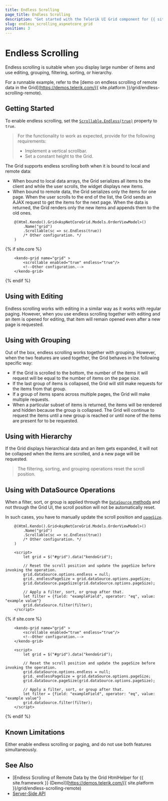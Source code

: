 ```yaml
---
title: Endless Scrolling
page_title: Endless Scrolling
description: "Get started with the Telerik UI Grid component for {{ site.framework }} supporting endless scrolling mode suitable for displaying large number of items."
slug: endless_scrolling_aspnetcore_grid
position: 3
---
```


# Endless Scrolling

Endless scrolling is suitable when you display large number of items and use editing, grouping, filtering, sorting, or hierarchy.

For a runnable example, refer to the [demo on endless scrolling of remote data in the Grid](https://demos.telerik.com/{{ site.platform }}/grid/endless-scrolling-remote).

## Getting Started

To enable endless scrolling, set the [`Scrollable.Endless(true)`](/api/Kendo.Mvc.UI.Fluent/GridScrollSettingsBuilder#endlesssystemboolean) property to `true`.

> For the functionality to work as expected, provide for the following requirements:
> - Implement a vertical scrollbar.
> - Set a constant height to the Grid.

The Grid supports endless scrolling both when it is bound to local and remote data:
* When bound to local data arrays, the Grid serializes all items to the client and while the user scrolls, the widget displays new items.
* When bound to remote data, the Grid serializes only the items for one page. When the user scrolls to the end of the list, the Grid sends an AJAX request to get the items for the next page. When the data is returned, the Grid renders only the new items and appends them to the old ones.

```HtmlHelper
    @(Html.Kendo().Grid<AspNetCoreGrid.Models.OrderViewModel>()
        .Name("grid")
        .Scrollable(sc => sc.Endless(true))
        /* Other configuration. */
    )
```
{% if site.core %}
```TagHelper
    <kendo-grid name="grid" >
        <scrollable enabled="true" endless="true"/>
        <!--Other configuration.--> 
    </kendo-grid>
```
{% endif %}

## Using with Editing

Endless scrolling works with editing in a similar way as it works with regular paging. However, when you use endless scrolling together with editing and an item is opened for editing, that item will remain opened even after a new page is requested.

## Using with Grouping

Out of the box, endless scrolling works together with grouping. However, when the two features are used together, the Grid behaves in the following specific way:
* If the Grid is scrolled to the bottom, the number of the items it will request will be equal to the number of items on the page size.
* If the last group of items is collapsed, the Grid will still make requests for the items from that group.
* If a group of items spans across multiple pages, the Grid will make multiple requests.
* When a particular subset of items is returned, the items will be rendered and hidden because the group is collapsed. The Grid will continue to request the items until a new group is reached or until none of the items are present for to be requested.

## Using with Hierarchy

If the Grid displays hierarchical data and an item gets expanded, it will not be collapsed when the items are scrolled, and a new page will be requested.

> The filtering, sorting, and grouping operations reset the scroll position.

## Using with DataSource Operations

When a filter, sort, or group is applied through the [`DataSource` methods](https://docs.telerik.com/kendo-ui/api/javascript/data/datasource#methods) and not through the Grid UI, the scroll position will not be automatically reset.

In such cases, you have to manually update the scroll position and [`pageSize`](https://docs.telerik.com/kendo-ui/api/javascript/data/datasource/configuration/pagesize).

```HtmlHelper
    @(Html.Kendo().Grid<AspNetCoreGrid.Models.OrderViewModel>()
        .Name("grid")
        .Scrollable(sc => sc.Endless(true))
        /* Other configuration. */
    )

    <script>
        let grid = $("#grid").data("kendoGrid");

        // Reset the scroll position and update the pageSize before invoking the operation.
        grid.dataSource.options.endless = null;
        grid._endlessPageSize = grid.dataSource.options.pageSize;
        grid.dataSource.pageSize(grid.dataSource.options.pageSize);
        
        // Apply a filter, sort, or group after that.
        let filter = {field: "exampleField", operator: "eq", value: "example value"}
        grid.dataSource.filter(filter);
    </script>
```
{% if site.core %}
```TagHelper
    <kendo-grid name="grid" >
        <scrollable enabled="true" endless="true"/>
        <!--Other configuration.--> 
    </kendo-grid>

    <script>
        let grid = $("#grid").data("kendoGrid");

        // Reset the scroll position and update the pageSize before invoking the operation.
        grid.dataSource.options.endless = null;
        grid._endlessPageSize = grid.dataSource.options.pageSize;
        grid.dataSource.pageSize(grid.dataSource.options.pageSize);
        
        // Apply a filter, sort, or group after that.
        let filter = {field: "exampleField", operator: "eq", value: "example value"}
        grid.dataSource.filter(filter);
    </script>
```
{% endif %}

## Known Limitations

Either enable endless scrolling or paging, and do not use both features simultaneously.

## See Also

* [Endless Scrolling of Remote Data by the Grid HtmlHelper for {{ site.framework }} (Demo)](https://demos.telerik.com/{{ site.platform }}/grid/endless-scrolling-remote)
* [Server-Side API](/api/grid)
